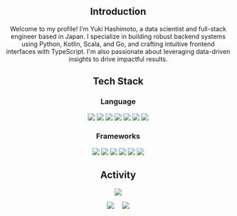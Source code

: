 <div align="center">
  <h2>Introduction</h2>
  <p>Welcome to my profile! I'm Yuki Hashimoto, a data scientist and full-stack engineer based in Japan. I specialize in building robust backend systems using Python, Kotlin, Scala, and Go, and crafting intuitive frontend interfaces with TypeScript. I'm also passionate about leveraging data-driven insights to drive impactful results.</p>
  
  <h2>Tech Stack</h2>
  <h3>Language</h3>
  <img src=https://img.shields.io/badge/python-3776AB?style=for-the-badge&logo=python&logoColor=white>
  <img src=https://img.shields.io/badge/html-239120?style=for-the-badge&logo=html5&logoColor=white>
  <img src=https://img.shields.io/badge/css-239120?&style=for-the-badge&logo=css3&logoColor=white>
  <img src=https://img.shields.io/badge/typescript-007ACC?style=for-the-badge&logo=typescript&logoColor=white>
  <img src=https://img.shields.io/badge/kotlin-0095D5?&style=for-the-badge&logo=kotlin&logoColor=white>
  <img src=https://img.shields.io/badge/scala-DC322F?style=for-the-badge&logo=scala&logoColor=white>
  <img src=https://img.shields.io/badge/go-00ADD8?style=for-the-badge&logo=go&logoColor=white>
  <br>
  <h3>Frameworks</h3>
  <img src=https://img.shields.io/badge/pytorch-EE4C2C?style=for-the-badge&logo=pytorch&logoColor=white>
  <img src=https://img.shields.io/badge/react-20232A?style=for-the-badge&logo=react&logoColor=61DAFB>
  <img src=https://img.shields.io/badge/next.js-000000?style=for-the-badge&logo=nextdotjs&logoColor=white>
  <img src=https://img.shields.io/badge/tailwind_CSS-06B6D4?style=for-the-badge&logo=tailwindcss&logoColor=white>
  <img src=https://img.shields.io/badge/openai-412991?style=for-the-badge&logo=openai&logoColor=white>
  <img src=https://img.shields.io/badge/Spring-6DB33F?style=for-the-badge&logo=spring&logoColor=white>

  <h2>Activity</h2>
  
  ![](http://github-profile-summary-cards.vercel.app/api/cards/profile-details?username=hashyuki&theme=default)
  
  ![](http://github-profile-summary-cards.vercel.app/api/cards/stats?username=hashyuki&theme=default) 　![](http://github-profile-summary-cards.vercel.app/api/cards/productive-time?username=hashyuki&theme=default&utcOffset=9)


</div>
